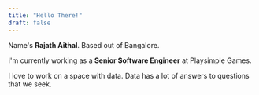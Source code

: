```yaml
---
title: "Hello There!"
draft: false
---
```


Name's **Rajath Aithal**. Based out of Bangalore. 

I'm currently working as a **Senior Software Engineer** at Playsimple Games. 

I love to work on a space with data. Data has a lot of answers to questions that we seek. 
